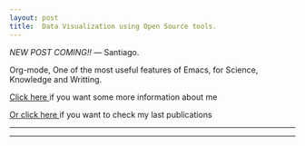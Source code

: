 ```yaml
---
layout: post
title:  Data Visualization using Open Source tools.
---
```



*NEW POST COMING!!* 
― Santiago.




Org-mode, One of the most useful features of Emacs, for Science, Knowledge and Writting.

[Click here ](https://mohr-sm.github.io/about/ "About me")if you want some more information about me

[Or click here ](https://mohr-sm.github.io/publications/ "Publications")if you want to check my last publications

-----------------------------------------------------------------------------------


-----------------------------------------------------------------------------------
